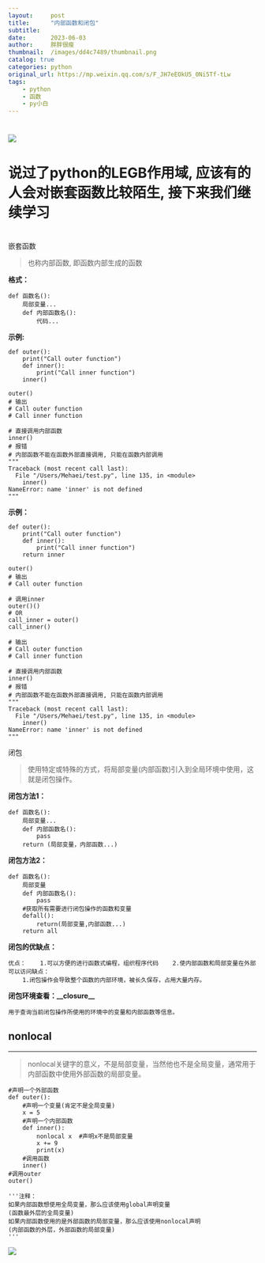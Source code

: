 ```yaml
---
layout:     post
title:      "内部函数和闭包"
subtitle:   
date:       2023-06-03
author:     胖胖很瘦
thumbnail:  /images/dd4c7489/thumbnail.png
catalog: true
categories: python
original_url: https://mp.weixin.qq.com/s/F_JH7eEOkU5_0Ni5Tf-tLw
tags:
    - python
    - 函数
    - py小白
---
```


# 

![](/images/dd4c7489/1.png)

# 说过了python的LEGB作用域, 应该有的人会对嵌套函数比较陌生, 接下来我们继续学习

# 

嵌套函数

> 也称内部函数, 即函数内部生成的函数

**格式：**

```
def 函数名():
    局部变量...
    def 内部函数名():
        代码...
```

**示例:**

```
def outer():
    print("Call outer function")
    def inner():
        print("Call inner function")
    inner()

outer()
# 输出
# Call outer function
# Call inner function

# 直接调用内部函数
inner()
# 报错
# 内部函数不能在函数外部直接调用, 只能在函数内部调用
"""
Traceback (most recent call last):
  File "/Users/Mehaei/test.py", line 135, in <module>
    inner()
NameError: name 'inner' is not defined
"""
```

**示例：**

```
def outer():
    print("Call outer function")
    def inner():
        print("Call inner function")
    return inner

outer()
# 输出
# Call outer function

# 调用inner
outer()()
# OR
call_inner = outer()
call_inner()

# 输出
# Call outer function
# Call inner function

# 直接调用内部函数
inner()
# 报错
# 内部函数不能在函数外部直接调用, 只能在函数内部调用
"""
Traceback (most recent call last):
  File "/Users/Mehaei/test.py", line 135, in <module>
    inner()
NameError: name 'inner' is not defined
"""
```

闭包

> 使用特定或特殊的方式，将局部变量(内部函数)引入到全局环境中使用，这就是闭包操作。

**闭包方法1：**

```
def 函数名():
    局部变量...
    def 内部函数名():
        pass
    return (局部变量，内部函数...)
```

**闭包方法2：**

```
def 函数名():
    局部变量
    def 内部函数名():
        pass
    #获取所有需要进行闭包操作的函数和变量
    defall():
        return(局部变量,内部函数...)
    return all
```

**闭包的优缺点：**

```
优点：    1.可以方便的进行函数式编程，组织程序代码    2.使内部函数和局部变量在外部可以访问缺点：
    1.闭包操作会导致整个函数的内部环境，被长久保存，占用大量内存。

```

**闭包环境查看：\_\_closure\_\_**

`用于查询当前闭包操作所使用的环境中的变量和内部函数等信息。`

## **nonlocal**

---

> nonlocal关键字的意义，不是局部变量，当然他也不是全局变量，通常用于内部函数中使用外部函数的局部变量。

```
#声明一个外部函数
def outer():
    #声明一个变量(肯定不是全局变量)
    x = 5
    #声明一个内部函数
    def inner():
        nonlocal x  #声明x不是局部变量
        x += 9
        print(x)
    #调用函数
    inner()
#调用outer
outer()

'''注释：
如果内部函数想使用全局变量，那么应该使用global声明变量
(函数最外层的全局变量)
如果内部函数使用的是外部函数的局部变量，那么应该使用nonlocal声明
(内部函数的外层，外部函数的局部变量)
'''
```

![](/images/dd4c7489/2.png)